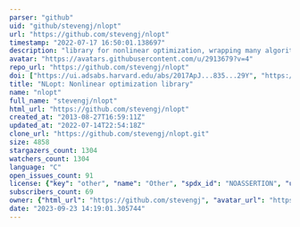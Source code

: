 ```yaml
---
parser: "github"
uid: "github/stevengj/nlopt"
url: "https://github.com/stevengj/nlopt"
timestamp: "2022-07-17 16:50:01.138697"
description: "library for nonlinear optimization, wrapping many algorithms for global and local, constrained or unconstrained, optimization"
avatar: "https://avatars.githubusercontent.com/u/2913679?v=4"
repo_url: "https://github.com/stevengj/nlopt"
doi: ["https://ui.adsabs.harvard.edu/abs/2017ApJ...835...29Y", "https://ui.adsabs.harvard.edu/abs/2021ascl.soft11004J/abstract"]
title: "NLopt: Nonlinear optimization library"
name: "nlopt"
full_name: "stevengj/nlopt"
html_url: "https://github.com/stevengj/nlopt"
created_at: "2013-08-27T16:59:11Z"
updated_at: "2022-07-14T22:54:18Z"
clone_url: "https://github.com/stevengj/nlopt.git"
size: 4858
stargazers_count: 1304
watchers_count: 1304
language: "C"
open_issues_count: 91
license: {"key": "other", "name": "Other", "spdx_id": "NOASSERTION", "url": null, "node_id": "MDc6TGljZW5zZTA="}
subscribers_count: 69
owner: {"html_url": "https://github.com/stevengj", "avatar_url": "https://avatars.githubusercontent.com/u/2913679?v=4", "login": "stevengj", "type": "User"}
date: "2023-09-23 14:19:01.305744"
---
```

